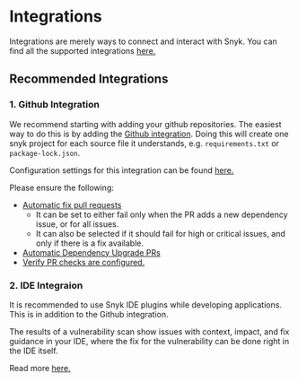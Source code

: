 # Integrations

Integrations are merely ways to connect and interact with Snyk. You can find all the supported integrations [here.](https://snyk.io/integrations/)

## Recommended Integrations

### 1. Github Integration

We recommend starting with adding your github repositories. The easiest way to do this is by adding the [Github integration](https://docs.snyk.io/integrations/git-repository-scm-integrations/snyk-github-integration#how-to-connect-github-to-snyk). Doing this will create one snyk project for each source file it understands, e.g. `requirements.txt` or `package-lock.json`. 

Configuration settings for this integration can be found [here.](docs/snyk/guidelines/1-gh-integration.md)

Please ensure the following:

-   [Automatic fix pull requests](https://docs.snyk.io/integrations/git-repository-scm-integrations/snyk-github-integration#project-monitoring-and-automatic-fix-pull-requests)
    -   It can be set to either fail only when the PR adds a new dependency issue, or for all issues. 
    -   It can also be selected if it should fail for high or critical issues, and only if there is a fix available. 
-   [Automatic Dependency Upgrade PRs](https://docs.snyk.io/scan-applications/snyk-open-source/open-source-basics/upgrading-dependencies-with-automatic-prs) 
-   [Verify PR checks are configured.](https://docs.snyk.io/scan-applications/run-pr-checks/configure-pr-checks#configure-pr-checks-at-the-integration-level)

### 2. IDE Integraion 

It is recommended to use Snyk IDE plugins while developing applications. This is in addition to the Github integration.

The results of a vulnerability scan show issues with context, impact, and fix guidance in your IDE, where the fix for the vulnerability can be done right in the IDE itself.

Read more [here.](https://docs.snyk.io/integrations/ide-tools)